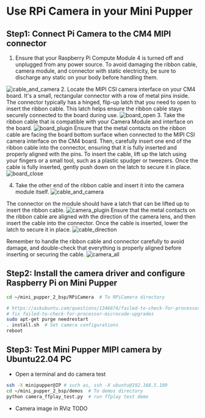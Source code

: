 # Use RPi Camera in your Mini Pupper
## Step1: Connect Pi Camera to the CM4 MIPI connector
1. Ensure that your Raspberry Pi Compute Module 4 is turned off and unplugged from any power source. To avoid damaging the ribbon cable, camera module, and connector with static electricity, be sure to discharge any static on your body before handling them.

![cable_and_camera](/imgs/camera_cable_and_camera.jpg)
2. Locate the MIPI CSI camera interface on your CM4 board. It's a small, rectangular connector with a row of metal pins inside. The connector typically has a hinged, flip-up latch that you need to open to insert the ribbon cable. This latch helps ensure the ribbon cable stays securely connected to the board during use.
![board_open](/imgs/camera_board_open.jpg)
3. Take the ribbon cable that is compatible with your Camera Module and interface on the board. 
![board_plugin](/imgs/camera_board_plugin.jpg)
Ensure that the metal contacts on the ribbon cable are facing the board bottom surface when connected to the MIPI CSI camera interface on the CM4 board. Then, carefully insert one end of the ribbon cable into the connector, ensuring that it is fully inserted and properly aligned with the pins. To insert the cable, lift up the latch using your fingers or a small tool, such as a plastic spudger or tweezers. Once the cable is fully inserted, gently push down on the latch to secure it in place.
![board_close](/imgs/camera_board_close.jpg)


4.  Take the other end of the ribbon cable and insert it into the camera module itself.
![cable_and_camera](/imgs/camera_cable_and_camera.jpg) 

The connector on the module should have a latch that can be lifted up to insert the ribbon cable. 
![camera_plugin](/imgs/camera_camera_plugin.jpg) 
Ensure that the metal contacts on the ribbon cable are aligned with the direction of the camera lens, and then insert the cable into the connector. Once the cable is inserted, lower the latch to secure it in place.
![cable_direction](/imgs/camera_cable_direction.jpg)

Remember to handle the ribbon cable and connector carefully to avoid damage, and double-check that everything is properly aligned before inserting or securing the cable.
![camera_all](/imgs/camera_all.jpg)


## Step2: Install the camera driver and configure Raspberry Pi on Mini Pupper 

```bash
cd ~/mini_pupper_2_bsp/RPiCamera  # To RPiCamera directory
```

```bash
# https://askubuntu.com/questions/1346874/failed-to-check-for-processor-microcode-upgrades-at-the-end-of-apt-get-how-ca
# fix failed-to-check-for-processor-microcode-upgrades
sudo apt-get purge needrestart
. install.sh  # Set camera configurations
reboot
```

## Step3: Test Mini Pupper MIPI camera by Ubuntu22.04 PC


- Open a terminal and do camera test
```bash
ssh -X minipupper@IP # such as, ssh -X ubuntu@192.168.5.109
cd ~/mini_pupper_2_bsp/demos  # To demos directory
python camera_ffplay_test.py  # run ffplay test demo
```
-  Camera image in RViz
TODO

